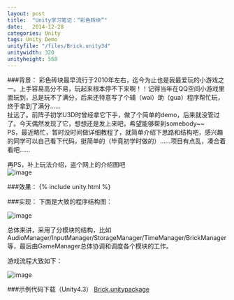 ```yaml
---
layout: post
title:  "Unity学习笔记：“彩色砖块”"
date:   2014-12-28
categories: Unity
tags: Unity Demo
unityfile: "/files/Brick.unity3d"
unitywidth: 320
unityheight: 568
---
```


###背景：
彩色砖块最早流行于2010年左右，迄今为止也是我最爱玩的小游戏之一。上手容易高分不易，玩起来根本停不下来啊！！记得当年在QQ空间小游戏里面玩到，总是玩不了满分，后来还特意写了个辅（wai）助（gua）程序帮忙玩，终于拿到了满分……<br>
扯远了。前阵子初学U3D时曾经拿它下手，做了个简单的demo，后来就没管过了。今天偶然发现了它，想想还是发上来吧，希望能够帮到somebody~~<br>
PS，最近略忙，暂时没时间做详细教程了，就简单介绍下思路和结构吧，感兴趣的同学可以自己看下代码，挺简单的（毕竟初学时做的）……项目有点乱，凑合着看吧……<br>
<!-- more -->
再PS，补上玩法介绍，盗个网上的介绍图吧<br>
![image](https://raw.githubusercontent.com/rugbbyli/rugbbyli.github.io/master/imgs/brick_tip.PNG)

###效果：
{% include unity.html %}

###实现：
下面是大致的程序结构图：<br>

![image](https://raw.githubusercontent.com/rugbbyli/rugbbyli.github.io/master/imgs/brick_cm.PNG)

总体来讲，采用了分模块的结构，比如AudioManager/InputManager/StorageManager/TimeManager/BrickManager等，最后由GameManager总体协调和调度各个模块的工作。<br>

游戏流程大致如下：<br>

![image](https://raw.githubusercontent.com/rugbbyli/rugbbyli.github.io/master/imgs/brick_gm.PNG)



###示例代码下载（Unity4.3）
[Brick.unitypackage](https://raw.githubusercontent.com/rugbbyli/rugbbyli.github.io/master/files/Brick.unitypackage "Brick.unitypackage")